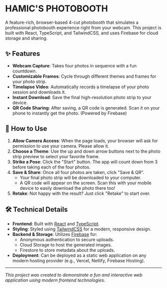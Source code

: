 
# HAMIC'S PHOTOBOOTH

A feature-rich, browser-based 4-cut photobooth that simulates a professional photobooth experience right from your webcam. This project is built with React, TypeScript, and TailwindCSS, and uses Firebase for cloud storage and sharing.

## ✨ Features

- **Webcam Capture**: Takes four photos in sequence with a fun countdown.
- **Customizable Frames**: Cycle through different themes and frames for your photo strip.
- **Timelapse Video**: Automatically records a timelapse of your photo session and downloads it.
- **Instant Download**: Save the final high-resolution photo strip to your device.
- **QR Code Sharing**: After saving, a QR code is generated. Scan it on your phone to instantly get the photo. (Powered by Firebase)

## 🚀 How to Use

1.  **Allow Camera Access**: When the page loads, your browser will ask for permission to use your camera. Please allow it.
2.  **Choose a Theme**: Use the up and down arrow buttons next to the photo strip preview to select your favorite frame.
3.  **Strike a Pose**: Click the "Start" button. The app will count down from 3 before taking each of the four photos.
4.  **Save & Share**: Once all four photos are taken, click "Save & QR".
    - Your final photo strip will be downloaded to your computer.
    - A QR code will appear on the screen. Scan this with your mobile device to easily download the photo there too!
5.  **Retake**: Not happy with the result? Just click "Retake" to start over.

## 🛠️ Technical Details

- **Frontend**: Built with [React](https://reactjs.org/) and [TypeScript](https://www.typescriptlang.org/).
- **Styling**: Styled using [TailwindCSS](https://tailwindcss.com/) for a modern, responsive design.
- **Backend & Storage**: Utilizes [Firebase](https://firebase.google.com/) for:
    - Anonymous authentication to secure uploads.
    - Cloud Storage to host the generated images.
    - Firestore to store metadata about the uploads.
- **Deployment**: Can be deployed as a static web application on any modern hosting provider (e.g., Vercel, Netlify, Firebase Hosting).

---
*This project was created to demonstrate a fun and interactive web application using modern frontend technologies.*
